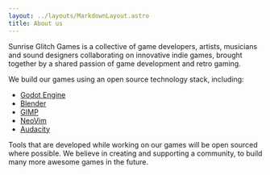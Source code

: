 ```yaml
---
layout: ../layouts/MarkdownLayout.astro
title: About us
---
```


Sunrise Glitch Games is a collective of game developers, artists, musicians and sound designers collaborating on innovative indie games, brought together by a shared passion of game development and retro gaming.

We build our games using an open source technology stack, including:
- [Godot Engine](https://godotengine.org)
- [Blender](https://blender.org)
- [GIMP](https://gimp.org)
- [NeoVim](https://neovim.io)
- [Audacity](https://audacityteam.org)

Tools that are developed while working on our games will be open sourced where possible. We believe in creating and supporting a community, to build many more awesome games in the future.
